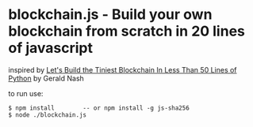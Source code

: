 # blockchain.js - Build your own blockchain from scratch in 20 lines of javascript

inspired by
[Let's Build the Tiniest Blockchain In Less Than 50 Lines of Python](https://medium.com/crypto-currently/lets-build-the-tiniest-blockchain-e70965a248b)
by Gerald Nash


to run use:

    $ npm install        -- or npm install -g js-sha256
    $ node ./blockchain.js
